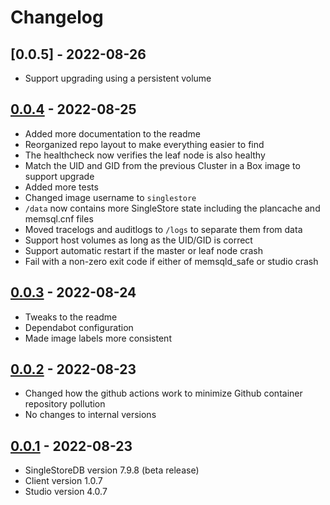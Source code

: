 # Changelog

## [0.0.5] - 2022-08-26

 - Support upgrading using a persistent volume

## [0.0.4] - 2022-08-25

 - Added more documentation to the readme
 - Reorganized repo layout to make everything easier to find
 - The healthcheck now verifies the leaf node is also healthy
 - Match the UID and GID from the previous Cluster in a Box image to support upgrade
 - Added more tests
 - Changed image username to `singlestore`
 - `/data` now contains more SingleStore state including the plancache and memsql.cnf files
 - Moved tracelogs and auditlogs to `/logs` to separate them from data
 - Support host volumes as long as the UID/GID is correct
 - Support automatic restart if the master or leaf node crash
 - Fail with a non-zero exit code if either of memsqld_safe or studio crash

## [0.0.3] - 2022-08-24

 - Tweaks to the readme
 - Dependabot configuration
 - Made image labels more consistent

## [0.0.2] - 2022-08-23

 - Changed how the github actions work to minimize Github container repository pollution
 - No changes to internal versions

## [0.0.1] - 2022-08-23

 - SingleStoreDB version 7.9.8 (beta release)
 - Client version 1.0.7
 - Studio version 4.0.7

[0.0.4]: https://github.com/singlestore-labs/singlestoredb-dev-image/compare/v0.0.3...v0.0.4
[0.0.3]: https://github.com/singlestore-labs/singlestoredb-dev-image/compare/v0.0.2...v0.0.3
[0.0.2]: https://github.com/singlestore-labs/singlestoredb-dev-image/compare/v0.0.1...v0.0.2
[0.0.1]: https://github.com/singlestore-labs/singlestoredb-dev-image/releases/tag/v0.0.1